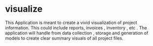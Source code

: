 # visualize
This Application is meant to create a vivid visualization of project information. This could include reports, invoices , inventory , etc . The application will handle from data collection , storage and generation of models to create clear summary visuals of all project files.
